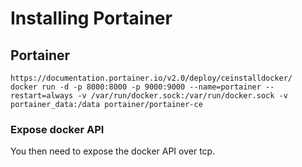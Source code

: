 # Installing Portainer

## Portainer

    https://documentation.portainer.io/v2.0/deploy/ceinstalldocker/
    docker run -d -p 8000:8000 -p 9000:9000 --name=portainer --restart=always -v /var/run/docker.sock:/var/run/docker.sock -v portainer_data:/data portainer/portainer-ce


### Expose docker API

You then need to expose the docker API over tcp.

<link>
